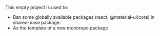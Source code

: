 This empty project is used to:

- Ban some globally available packages (react, @material-ui/core) in shared-base package.
- As the template of a new monorepo package
